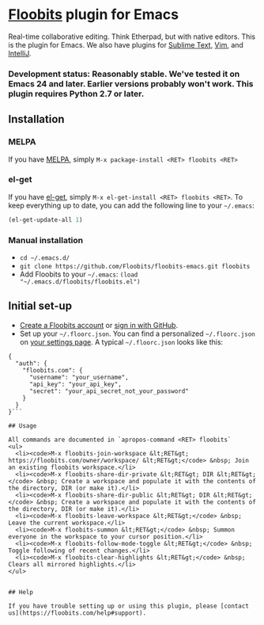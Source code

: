 # [Floobits](https://floobits.com/) plugin for Emacs

Real-time collaborative editing. Think Etherpad, but with native editors. This is the plugin for Emacs. We also have plugins for [Sublime Text](https://github.com/Floobits/floobits-sublime), [Vim](https://github.com/Floobits/floobits-vim), and [IntelliJ](https://github.com/Floobits/floobits-intellij).

### Development status: Reasonably stable. We've tested it on Emacs 24 and later. Earlier versions probably won't work. This plugin requires Python 2.7 or later.

## Installation
### MELPA
If you have [MELPA](https://github.com/milkypostman/melpa), simply `M-x package-install <RET> floobits <RET>`

### el-get
If you have [el-get](https://github.com/dimitri/el-get), simply `M-x el-get-install <RET> floobits <RET>`. To keep everything up to date, you can add the following line to your `~/.emacs`:

```lisp
(el-get-update-all 1)
```

### Manual installation
* `cd ~/.emacs.d/`
* `git clone https://github.com/Floobits/floobits-emacs.git floobits`
* Add Floobits to your `~/.emacs`: `(load "~/.emacs.d/floobits/floobits.el")`


## Initial set-up

* [Create a Floobits account](https://floobits.com/signup/) or [sign in with GitHub](https://floobits.com/login/github/?next=/dash/).
* Set up your `~/.floorc.json`. You can find a personalized `~/.floorc.json` on [your settings page](https://floobits.com/dash/settings/). A typical `~/.floorc.json` looks like this:

```
{
  "auth": {
    "floobits.com": {
      "username": "your_username",
      "api_key": "your_api_key",
      "secret": "your_api_secret_not_your_password"
    }
  }
}```

## Usage

All commands are documented in `apropos-command <RET> floobits`
<ul>
  <li><code>M-x floobits-join-workspace &lt;RET&gt; https://floobits.com/owner/workspace/ &lt;RET&gt;</code> &nbsp; Join an existing floobits workspace.</li>
  <li><code>M-x floobits-share-dir-private &lt;RET&gt; DIR &lt;RET&gt;</code> &nbsp; Create a workspace and populate it with the contents of the directory, DIR (or make it).</li>
  <li><code>M-x floobits-share-dir-public &lt;RET&gt; DIR &lt;RET&gt;</code> &nbsp; Create a workspace and populate it with the contents of the directory, DIR (or make it).</li>
  <li><code>M-x floobits-leave-workspace &lt;RET&gt;</code> &nbsp; Leave the current workspace.</li>
  <li><code>M-x floobits-summon &lt;RET&gt;</code> &nbsp; Summon everyone in the workspace to your cursor position.</li>
  <li><code>M-x floobits-follow-mode-toggle &lt;RET&gt;</code> &nbsp; Toggle following of recent changes.</li>
  <li><code>M-x floobits-clear-highlights &lt;RET&gt;</code> &nbsp; Clears all mirrored highlights.</li>
</ul>


## Help

If you have trouble setting up or using this plugin, please [contact us](https://floobits.com/help#support).
